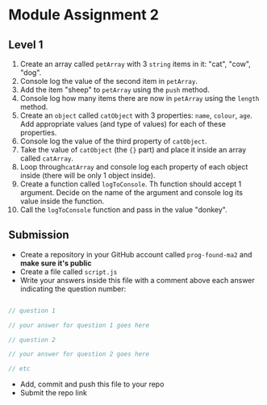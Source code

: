 # Module Assignment 2

## Level 1

1. Create an array called `petArray` with 3 `string` items in it: "cat", "cow", "dog".
2. Console log the value of the second item in `petArray`.
3. Add the item "sheep" to `petArray` using the `push` method.
4. Console log how many items there are now in `petArray` using the `length` method.
5. Create an `object` called `catObject` with 3 properties: `name`, `colour`, `age`. Add appropriate values (and type of values) for each of these properties.
6. Console log the value of the third property of `catObject`.
7. Take the value of `catObject` (the `{}` part) and place it inside an array called `catArray`.
8. Loop through`catArray` and console log each property of each object inside (there will be only 1 object inside).
9. Create a function called `logToConsole`.  Th function should accept 1 argument. Decide on the name of the argument and console log its value inside the function.
10. Call the `logToConsole` function and pass in the value "donkey".


## Submission

- Create a repository in your GitHub account called `prog-found-ma2` and __make sure it's public__
- Create a file called `script.js`
- Write your answers inside this file with a comment above each answer indicating the question number:

```js

// question 1

// your answer for question 1 goes here

// question 2

// your answer for question 2 goes here

// etc

```

- Add, commit and push this file to your repo
- Submit the repo link

